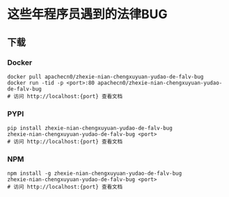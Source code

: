 # 这些年程序员遇到的法律BUG

## 下载

### Docker

```
docker pull apachecn0/zhexie-nian-chengxuyuan-yudao-de-falv-bug
docker run -tid -p <port>:80 apachecn0/zhexie-nian-chengxuyuan-yudao-de-falv-bug
# 访问 http://localhost:{port} 查看文档
```

### PYPI

```
pip install zhexie-nian-chengxuyuan-yudao-de-falv-bug
zhexie-nian-chengxuyuan-yudao-de-falv-bug <port>
# 访问 http://localhost:{port} 查看文档
```

### NPM

```
npm install -g zhexie-nian-chengxuyuan-yudao-de-falv-bug
zhexie-nian-chengxuyuan-yudao-de-falv-bug <port>
# 访问 http://localhost:{port} 查看文档
```
